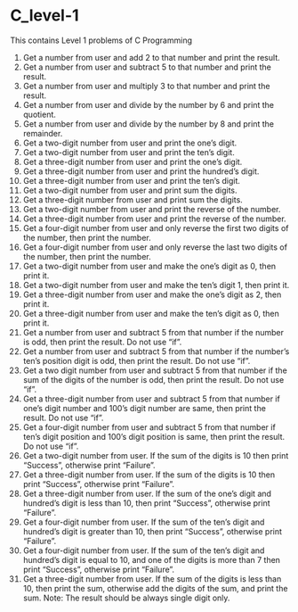 # C_level-1
This contains Level 1 problems of C Programming
1. Get a number from user and add 2 to that number and print the result.
2. Get a number from user and subtract 5 to that number and print the result.
3. Get a number from user and multiply 3 to that number and print the result.
4. Get a number from user and divide by the number by 6 and print the quotient.
5. Get a number from user and divide by the number by 8 and print the remainder.
6. Get a two-digit number from user and print the one’s digit.
7. Get a two-digit number from user and print the ten’s digit.
8. Get a three-digit number from user and print the one’s digit.
9. Get a three-digit number from user and print the hundred’s digit.
10. Get a three-digit number from user and print the ten’s digit.
11. Get a two-digit number from user and print sum the digits.
12. Get a three-digit number from user and print sum the digits.
13. Get a two-digit number from user and print the reverse of the number.
14. Get a three-digit number from user and print the reverse of the number.
15. Get a four-digit number from user and only reverse the first two digits of the number, then print the number.
16. Get a four-digit number from user and only reverse the last two digits of the number, then print the number.
17. Get a two-digit number from user and make the one’s digit as 0, then print it.
18. Get a two-digit number from user and make the ten’s digit 1, then print it.
19. Get a three-digit number from user and make the one’s digit as 2, then print it.
20. Get a three-digit number from user and make the ten’s digit as 0, then print it.
21. Get a number from user and subtract 5 from that number if the number is odd, then print the result. Do not use “if”.
22. Get a number from user and subtract 5 from that number if the number’s ten’s position digit is odd, then print the result. Do not use “if”.
23. Get a two digit number from user and subtract 5 from that number if the sum of the digits of the number is odd, then print the result. Do not use “if”.
24. Get a three-digit number from user and subtract 5 from that number if one’s digit number and 100’s digit number are same, then print the result. Do not use “if”.
25. Get a four-digit number from user and subtract 5 from that number if ten’s digit position and 100’s digit position is same, then print the result. Do not use “if”.
26. Get a two-digit number from user. If the sum of the digits is 10 then print “Success”, otherwise print “Failure”.
27. Get a three-digit number from user. If the sum of the digits is 10 then print “Success”, otherwise print “Failure”.
28. Get a three-digit number from user. If the sum of the one’s digit and hundred’s digit is less than 10, then print “Success”, otherwise print “Failure”.
29. Get a four-digit number from user. If the sum of the ten’s digit and hundred’s digit is greater than 10, then print “Success”, otherwise print “Failure”.
30. Get a four-digit number from user. If the sum of the ten’s digit and hundred’s digit is equal to 10, and one of the digits is more than 7 then print “Success”, otherwise print “Failure”.
31. Get a three-digit number from user. If the sum of the digits is less than 10, then print the sum, otherwise add the digits of the sum, and print the sum. Note: The result should be always single digit only.

